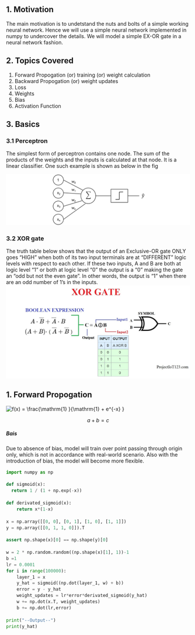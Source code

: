 ## 1. Motivation

The main motivation is to undetstand the nuts and bolts of a simple working neural network. 
Hence we will use a simple neural network implemented in numpy to undercover the details. We will model a simple EX-OR gate in a neural network fashion.

## 2. Topics Covered

1. Forward Propogation (or) training (or) weight calculation
2. Backward Propogation (or) weight updates
3. Loss
4. Weights
5. Bias
6. Activation Function

## 3. Basics
### 3.1 Perceptron
The simplest form of perceptron contains one node. The sum of the products of the weights and the inputs is calculated at that node. It is a linear classifier.
One such example is shown as below in the fig

![Perceptron](/images/perceptron_1.png)



### 3.2 XOR gate 
The truth table below shows that the output of an Exclusive-OR gate ONLY goes “HIGH” when both of its two input terminals are at “DIFFERENT” logic levels with respect to each other. If these two inputs, A and B are both at logic level “1” or both at logic level “0” the output is a “0” making the gate an “odd but not the even gate”. In other words, the output is “1” when there are an odd number of 1’s in the inputs.
![XOR Gate](/images/xor_gate.jpg)


## 1. Forward Propogation 
![f(x) =  \frac{\mathrm{1} }{\mathrm{1} + e^{-x} } ](https://render.githubusercontent.com/render/math?math=f(x)%20%3D%20%20%5Cfrac%7B%5Cmathrm%7B1%7D%20%7D%7B%5Cmathrm%7B1%7D%20%2B%20e%5E%7B-x%7D%20%7D%20)

```math
a + b = c
```


##### Bais
Due to absence of bias, model will train over point passing through origin only, which is not in accordance with real-world scenario. Also with the introduction of bias, the model will become more flexible.

```python
import numpy as np

def sigmoid(x):
  return 1 / (1 + np.exp(-x))

def derivated_sigmoid(x):
    return x*(1-x)

x = np.array([[0, 0], [0, 1], [1, 0], [1, 1]])
y = np.array([[0, 1, 1, 0]]).T

assert np.shape(x)[0] == np.shape(y)[0]

w = 2 * np.random.random((np.shape(x)[1], 1))-1
b =1
lr = 0.0001
for i in range(100000):
    layer_1 = x
    y_hat = sigmoid((np.dot(layer_1, w) + b))
    error = y - y_hat
    weight_updates = lr*error*derivated_sigmoid(y_hat)
    w += np.dot(x.T, weight_updates)
    b += np.dot(lr,error)

print("--Output--")
print(y_hat)

```

